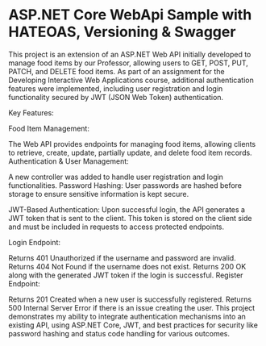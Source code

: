 # ASP.NET Core WebApi Sample with HATEOAS, Versioning & Swagger

This project is an extension of an ASP.NET Web API initially developed to manage food items by our Professor, allowing users to GET, POST, PUT, PATCH, and DELETE food items. As part of an assignment for the Developing Interactive Web Applications course, additional authentication features were implemented, including user registration and login functionality secured by JWT (JSON Web Token) authentication.
  
  Key Features:
  
  Food Item Management:
    
  The Web API provides endpoints for managing food items, allowing clients to retrieve, create, update, partially update, and delete food item records.
  Authentication & User Management:
  
  A new controller was added to handle user registration and login functionalities.
  Password Hashing:
  User passwords are hashed before storage to ensure sensitive information is kept secure.
  
  JWT-Based Authentication:
    Upon successful login, the API generates a JWT token that is sent to the client. This token is stored on the client side and must be included in requests to access protected endpoints.
  
  Login Endpoint:
  
  Returns 401 Unauthorized if the username and password are invalid.
  Returns 404 Not Found if the username does not exist.
  Returns 200 OK along with the generated JWT token if the login is successful.
  Register Endpoint:
  
  Returns 201 Created when a new user is successfully registered.
  Returns 500 Internal Server Error if there is an issue creating the user.
  This project demonstrates my ability to integrate authentication mechanisms into an existing API, using ASP.NET Core, JWT, and best practices for security like password hashing and status code handling for various outcomes.

